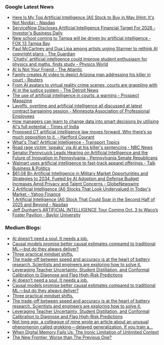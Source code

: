 ### Google Latest News
<!-- GOOGLE-NEWS-CONTENT:START -->

- [Here Is My Top Artificial Intelligence (AI) Stock to Buy in May (Hint: It's Not Nvidia) - Nasdaq](https://news.google.com/rss/articles/CBMipwFBVV95cUxPVTRRUlk5a1ZwVWwtcFlONE13azFRckx0Nl9fQ0wyOXZmb0FoM1lodFRDRUdYUnB4Q3hjN25XNzJCRGlhNnV0aWEzaVVoRkI3LTZrVnFQYnlral9nZmQ2LWl6RzlSU0x1MXVESC1SMUpRN0dqSUI4QXhwdWxwWnRXZDVFb2lWUFR6bGRCNGU4MC1NZzNoVkxQLWtoeFUzY3NJWjg3Ujh1NA?oc=5)
- [ServiceNow Discloses Artificial Intelligence Financial Target For 2026 - Investor's Business Daily](https://news.google.com/rss/articles/CBMitgFBVV95cUxQM1hVcDBhWjUwWGVmd2hRRF9kallBbWJOVE1ZeFJOYVhKRzFzazJadXZKNDRYSGpSMGxYb2E0Vi0xWlJnaXlWS3Vic3ZwbjFEYk4zaG9wS0h1b0pvRjdIUi15UWx1c3lhTTBobVhWUzZjSjd5VVhWSFRyeVVyd2FDYWQxVmdDS0FzSGFic0k3c2pyUUxjMUExODV6bnVkSWFxQmM3LWgwTGV6UUtNX2ktTlhoZ0wyZw?oc=5)
- [New school coming to Tampa will be driven by artificial intelligence - FOX 13 Tampa Bay](https://news.google.com/rss/articles/CBMimAFBVV95cUxOaWdfeWJSZ19xamtDRWdSU09kb2dyR3BQdWFBRFdyTlQwcGxNWkVWOXgwZmpwVndOVHMyOWZ1VTkxSkhoUXp0bG1qQXBXUnQzNTA0dlNQTkxCX3dEME1qUHdMclhyY083cXRFN0VPbGRZTVRJSlRxaEVnN0NVWF9vRmlxdmI2NzdSTUZMZ2VaSnc0a3RUYmdlNNIBngFBVV95cUxPaXA3QlQ3SXV5V3RYQlZ0ekdSRXJKZmNMb0t0ZVZPQVVaSjJDZHhPY2dEaHRiM282RjVwZVBxWFNCVXVMVnBmZG1VLTZURV9OOXNtV2xKTzR2M2xyUE9JMmJwSUFTQjQ3c3dGTmNESTFsTmZkSXZlTDBQYTRtM0V0NFh1c05HTGYyYjZpb1dSY01EN1kxYWp2bnpwLUNGUQ?oc=5)
- [Paul McCartney and Dua Lipa among artists urging Starmer to rethink AI copyright plans - The Guardian](https://news.google.com/rss/articles/CBMi0wFBVV95cUxPdk1PNS1nQmJLcXVGRGdsRTlpb0d3eXRGZFRLcUcybUk5TVRKa3NUR3pvOEJ6MlhPZEhYbVBrX1BfZmpnSHA5aENsU21FWFlXLWhxUXF1SktTX0pNTERDUWs3c0V0d0NmRklNb3Q3dlRLMzRtN3ZNcXE0OUYwdU9PWVY4XzVfNVBueExxaWdKcXZ6ZjBTZWx6OVJ1T2N3NGZOeTFfMkZzVHVBdUFGbk1GLVVjbFRXa2U1ckJzMmV0U2l0eGlkbkNJaldoY2laMk1fQ2pr?oc=5)
- ['Chatty' artificial intelligence could improve student enthusiasm for physics and maths, finds study - Physics World](https://news.google.com/rss/articles/CBMiwwFBVV95cUxPY2tYd0REV0lZU1FzdnJSaHdwemNiRGNKb2d2X2Z2RTRUdUU2cDZxMlViX3NsZFp2QnN1UVMtdXc4Qmx3aHpnY1I3UmJZQ1RGTlpwal8zQ3U2MU5weVdBbE04WTVGdlBuUVhiNTZDdlhkVGRPdHlIaFM5elpsaVNSNHYxSF9SanhPRmVkLWY0MUUydU1iOE5nRGJlV3puT0NiTG5rRDNWbTIzU0NnODJucXRFR0Y4bzA0MHRQd2R1anRPbDg?oc=5)
- [AI Is Not Your Friend - The Atlantic](https://news.google.com/rss/articles/CBMigwFBVV95cUxNeWFaNFFhNkhzOWozZ1JVVW9BdVZTOXFSc2tvd1BjbGg4MkdBa1F1SWdlUThWaHNSdV9kYjctN0xTYzQ5WVhTUHU2elRUYzlDWEF1T294S1duaXdrdE4tMF9qek93bmZ4YVhFOUtNVVBheTU1cWdnUENWeG9CcmZDWDNzTQ?oc=5)
- [Family creates AI video to depict Arizona man addressing his killer in court - Reuters](https://news.google.com/rss/articles/CBMiyAFBVV95cUxOU2dwNHZMZGU2MW5tOWt0Y2wtWnZwVzlkR2MzMHJIX2tjbFlZNDBTRVlXLWFRU2xXVW5zZUxnUjNwYkVIdUtJV3N0eDZrVkJKMzFDT2gzWGpVdE91MmpxQkVERHNfRFFvOThuNEMxSmVjRU5wNG93enFXaWNhc3RQYWxrQ1Y5bU1QdV9adC1nV3ZDUFZ1VlRtUE5qbzlYWFZBcmVubWx3NXRfQ0tuQWFnNDdoc0hKUEVKVGczTTVGQXBJcEc1aDV5VQ?oc=5)
- [From AI avatars to virtual reality crime scenes, courts are grappling with AI in the justice system - The Detroit News](https://news.google.com/rss/articles/CBMiqgFBVV95cUxOZXFaeS1SRmtSYnNQYldReXFaV19jMU9EeUljbkVLSk1pdzZzbWFFcmpqNlVOX3U2alNnUmxzbk5DV0dXaEhfdmhKSWVaSWlkaTZfN0xOY0lKbXEwRDZBcDNJaVpha1dJYm1TMzVlLXZsYlpMQlJyY0lUM09xYjVRRkN2QnZCTnFJODZkTElVakdCOGxhbTFWc3IzQ0tWcEF3VWowTHFGOTgtUQ?oc=5)
- [The use of artificial intelligence in courts: a warning - Prospect Magazine](https://news.google.com/rss/articles/CBMivAFBVV95cUxORnViUHRJeWYySDBLLWNDcmlNZmd5Vm9sVjI4QlhRMkk0QWp4dGpRalJFa2RmaGVlOEpXdGxyMWFZQWR4eUIyLUNxdF9lTWZWdmg1SU96TWw5eWFLY25SSjhqNXdDbWJZcGVKNnRabWwxQTlHOUJYYXhSRmpZZUg0VmxWd1Y1QTdlcy0wZTg3eGx3N0xvSjdvODJZejQ0SFdfRjZDeXdBejU1T2JZa3NHd01xWlRCUFRDTVBmLQ?oc=5)
- [Layoffs, overtime and artificial intelligence all discussed at latest contract bargaining session - Minnesota Association of Professional Employees](https://news.google.com/rss/articles/CBMitgFBVV95cUxQT2M3RUNNYmt6Umd0dDlyUEJKRE5SZi1FNndRdGN5U2tNTEpPX1pzR3B6YXRHdVlTalA0ZlN0dHdPQllRUldiVkctN1pRQm5wazhJN1RzYWFPdFQ1Z1hBck1TTlVhaDRpRllpX0hyQ2poUFY1NUtWMzRFRnJyY2p1WHNOSzFqWjdBbk9LUWhmSlUyZ1F6VE5CY0taSUNfQWlDTkgyMU1CemUzZnFCaTl5dFN6bGtBQQ?oc=5)
- [How managers can learn to change data into smart decisions by utilising AI's full potential - Times of India](https://news.google.com/rss/articles/CBMi9AFBVV95cUxQaFhNYmpOT2dMU0d3TGxfVlJYQ0g4Q1pfWThLbDh6ZzJabXRiT19IYlJSaXdVR3R0cGFaNlZZeVo4UVJfY1ZJYXNQR08tSzBCMVFWSkM5cUY4VTZhMUZ1N0pIeGxTUEpxR3VvM3dWWjAxT2xTZ1VKMl9TbHNiZVlFTWwwMVFMc2NrSHZJWXpXQzdQRHM0aEFsM2Z5dEdyeEhyeHR6X1hTTUhKMXluSDExd3lYQ09NUDlFNks5dmhyY28xWnFxeVE3WVJCY01kcnVQMm94M2FkZTVmMEtfTV8ybUhlTWNsYUpXdHpUVjg3dEx1V19Q?oc=5)
- [Proposed CT artificial intelligence law moves forward. Why there’s so much opposition to it. - Hartford Courant](https://news.google.com/rss/articles/CBMikwFBVV95cUxNVzV0bUktYlJjWm1TRkNFNGlraC1NSDJTZ25oZ1BqeFN3S0o0YlNwUmVUcDU1NmduVExfN3hJS3B4bzh5X2x0YkhsSVF4ZDZzYWhieVllTnJSYTRiZUlvMWpnNFZUUEd5bkYxc2k1bERnSjZsVUVuMHFmdEM5N0RPUVFyQ3ZaNkN4LVV4S1ljcjU4Vlk?oc=5)
- [What's That? Artificial Intelligence - Transport Topics](https://news.google.com/rss/articles/CBMia0FVX3lxTFBRYVF2LWV1bnRVRDRqcVFxdTIyX2pfNjlaNlNSaWVDZ2NDbEVlVFp6cjRDaHV2SVRteDZmNFVaZEx0UzhIT0Nrb09nMDAwMVRubkV6UWItZ2dVbmRSQ2Vic0xEV1NvZW9tWnlF?oc=5)
- [Road rage victim 'speaks' via AI at his killer's sentencing - NBC News](https://news.google.com/rss/articles/CBMilAFBVV95cUxOZzVuRDI4ckRPejVwd1RZRGtmbFdhUG1FNWx0Y2c4cm5CZ29CVHlpVXJUYVFhLVJ1S1RZZGF3TlpVQjdHd0l5bl9DTlEweWxlMjRLVjdsb2tLNzNIMXNwSFoxNUZVZFZrVk54WmhIbUVBS1lpbzhqSEJDVVpiR1JkS050cHU4SklLcDdjbE1qUUwyZ0tx0gFWQVVfeXFMTzZjRjRPT2c3anNfVXVueVZva3NJZGs5X085TDRBWXBmbXdsWVJydVhrd0tRbUl1VkRUWFZuRkZuaDNuWlR0ZVd3Si1LRjVvLVREb19EOWc?oc=5)
- [Senator Pennycuick Leads Hearing on Artificial Intelligence and the Future of Innovation in Pennsylvania - Pennsylvania Senate Republicans](https://news.google.com/rss/articles/CBMi1AFBVV95cUxPdjhMUHJjbVpCYnBtcUZZaVBfampuZUdHR2k5Y0xTakZjYW9DaVFJdGQ2Y3F3WnNPcnZqczgyaHVDeVlVaGdSa3VBMFpEQ3FjRklYb2ViZVdtS2x3MGJBSHpNRnNxY3dUUlFnVXpLWjZxeTFWcEtXNkE2SFJVYzNqRVhnQ3oxQm5wWE5wangyeXh3TnNRTzQxSTFILWoxNzBLUEoxM2ZpTTJHMllVdzdHblRQTDdSa2dCZ0tTZG1CY2xva0RlVnVhMnkwYlJROXZFVWRFbQ?oc=5)
- [Walmart uses artificial intelligence to fast-track apparel offerings - Talk Business & Politics](https://news.google.com/rss/articles/CBMipAFBVV95cUxQYk1yWDV5WndZVnViN21LLWY2bnBFZlNQMGZOTjdCanZxZVBhd09aTEhjMWRNbE5vd0YtQU5XY2x0b2c5ZUdleVlfVG1OQmVselJNNS1NQzBfblNTY2xKdkRkVEw2ZWR4NGZ2YlpLeTl2d2cwVGhsbWtVMW9ZTk11ellaWTZMNmxveVNueEVBRnZnbWo1d3M1SXJCcl94b21DSnR0bQ?oc=5)
- [$61.08 Bn Artificial Intelligence in Military Market Opportunities and Strategies to 2034, Fueled by AI Adoption and Defense Budget Increases Amid Privacy and Talent Concerns - GlobeNewswire](https://news.google.com/rss/articles/CBMi4gJBVV95cUxOYWZhOENJRmhKanA4S1U4SUY1THluZGhWcDRMbVgxRWtPTlQzUjVuQ2hkSE9vUW5wOUMtUmVBVGFQVU5URmV0Ti04dVlNY0FyUWcwZHhjVkdnZVl5TTN3UFpuTHZ0ODI3MV9Kdm13dTZzSHozYXZNMC1tUFdqQ29YdTd0bEFwQlRqc01XelNnbGV3eVN5MFBybUNoMVpUOVJFVlR6bnJPdENnal9FcXhEc1ZfRkVMR1lRN2gzVE1talM0M0c3TWxIdURKSE1FVGptejIxeVlfYWdGa1pCdFdUZ1AyYzh5T1dwdmpNTmQxSl91TkpjaEtTUGplR19hZnlVNTFLVXdtMG5uQ2pXQ0I0R3F0Z1hpZXA1em1Sc1RDbXhwdThlRWxPSHVNY0llSU5CMXdTb1A4NkJLc08zMUNSWmxhdzkxczBNMzZQcDJUcWN1NWZMdkpTa0tGN0t0Uk83OVE?oc=5)
- [2 Artificial Intelligence (AI) Stocks That Look Undervalued in Today's Market - Yahoo Finance](https://news.google.com/rss/articles/CBMiiAFBVV95cUxQYTJJQl9KLWdRbGhwQ2tnZ2pRdzZkQnhOb1lNdnZtS2t3TlUzTXd5T3RIX2xaMUtuaHNRMjAxY3VBVFVvdU1Id1FINUJZSE14U1NrN1kxc0tkT0xzbERGYW5FWHJYRkhBUU10bDNmb0w1UUxTVU8wQ0NKZ2w5MDMzMFZDdzc0T19x?oc=5)
- [1 Artificial Intelligence (AI) Stock That Could Soar in the Second Half of 2025 and Beyond - Nasdaq](https://news.google.com/rss/articles/CBMiqAFBVV95cUxPRjNtRlYta2M1YXMwZDhzYnY0dUxSdHJ0dm5XaDhsbUdkUVBXdVJXWjdwUjVPZnJtR01reTQyRG5FeGxyRHBJamtTeU1XSG43anBlR0hkNFRsWGRTWkhzMnJ1eGFhVjRLMWdlendadUZjb3RtTjhXMC03NlhmUFVJUU96cHYxQmo2UlgzZHNibndoWjhMS3BWY1BGbTNLSHBaNTdXN1Q4ZEI?oc=5)
- [Jeff Dunham’s ARTIFICIAL INTELLIGENCE Tour Coming Oct. 3 to Waco’s Foster Pavilion - Baylor University](https://news.google.com/rss/articles/CBMivAFBVV95cUxQYmhCZHpzVmw4ZTE3OG9TYWlzQWw0T1lvcHpqZ18xekh3Z1BkcHptU3RuQXJfcEgxaGNCbVpqOU16N3RmcGVzeXVKRDZqVHJjbml3Vy1mZXhOZ1JXTW9WdG53OVc1cElYYU5FWHVwTjFpZEM3NjJLLWVaR1dSR1UxelNqcG9UYmNPdzRJVnFKM2x6QXRDMWtROEJzeTE3WV93NVlTVnZIRHVmLUdxSDh6dVJSM3BsYi1BUTRJSA?oc=5)<!-- GOOGLE-NEWS-CONTENT:END -->

### Medium Blogs:
<!-- MEDIUM-CONTENT:START -->

- [AI doesn’t need a soul. It needs a job.](https://medium.com/@jeffreeds_32277/why-your-chatbot-lies-and-what-r2-d2-got-right-d9008a79cb97?source=topic_portal---recommended_stories---machine_learning---0-107--------------------c7386487_ac8f_46c9_af77_9b059260da86--------------)
- [Causal models promise better causal estimates compared to traditional ML — but do they always deliver?](https://medium.com/data-science-collective/what-happened-when-i-put-a-causal-ml-model-to-the-test-514210f3da77?source=topic_portal---recommended_stories---machine_learning---1-107--------------------c7386487_ac8f_46c9_af77_9b059260da86--------------)
- [Three practical mindset shifts.](https://medium.com/data-science-collective/how-to-handle-ai-related-anxiety-da874c97042c?source=topic_portal---recommended_stories---machine_learning---2-107--------------------c7386487_ac8f_46c9_af77_9b059260da86--------------)
- [The trade-off between speed and accuracy is at the heart of battery research. Scientists and engineers are exploring how to solve it.](https://medium.com/the-new-climate/why-battery-performance-is-like-traffic-and-how-to-model-it-dcab82290547?source=topic_portal---recommended_stories---machine_learning---3-107--------------------c7386487_ac8f_46c9_af77_9b059260da86--------------)
- [Leveraging Teacher Uncertainty, Student Distillation, and Conformal Calibration to Diagnose and Flag High-Risk Predictions](https://medium.com/towards-artificial-intelligence/distill-then-detect-a-practical-framework-for-error-aware-machine-learning-0e413d6fc7cc?source=topic_portal---recommended_stories---machine_learning---4-107--------------------c7386487_ac8f_46c9_af77_9b059260da86--------------)
- [AI doesn’t need a soul. It needs a job.](https://medium.com/@jeffreeds_32277/why-your-chatbot-lies-and-what-r2-d2-got-right-d9008a79cb97?source=topic_portal---recommended_stories---machine_learning---0-107--------------------c7386487_ac8f_46c9_af77_9b059260da86--------------)
- [Causal models promise better causal estimates compared to traditional ML — but do they always deliver?](https://medium.com/data-science-collective/what-happened-when-i-put-a-causal-ml-model-to-the-test-514210f3da77?source=topic_portal---recommended_stories---machine_learning---1-107--------------------c7386487_ac8f_46c9_af77_9b059260da86--------------)
- [Three practical mindset shifts.](https://medium.com/data-science-collective/how-to-handle-ai-related-anxiety-da874c97042c?source=topic_portal---recommended_stories---machine_learning---2-107--------------------c7386487_ac8f_46c9_af77_9b059260da86--------------)
- [The trade-off between speed and accuracy is at the heart of battery research. Scientists and engineers are exploring how to solve it.](https://medium.com/the-new-climate/why-battery-performance-is-like-traffic-and-how-to-model-it-dcab82290547?source=topic_portal---recommended_stories---machine_learning---3-107--------------------c7386487_ac8f_46c9_af77_9b059260da86--------------)
- [Leveraging Teacher Uncertainty, Student Distillation, and Conformal Calibration to Diagnose and Flag High-Risk Predictions](https://medium.com/towards-artificial-intelligence/distill-then-detect-a-practical-framework-for-error-aware-machine-learning-0e413d6fc7cc?source=topic_portal---recommended_stories---machine_learning---4-107--------------------c7386487_ac8f_46c9_af77_9b059260da86--------------)
- [Not long ago, a colleague of mine wrote an article about an unusual phenomenon called grokking — delayed generalization. If you train a…](https://medium.com/@felix.steinbauer_61662/how-we-outperformed-modern-gpt-models-using-gpt-2-small-on-reasoning-tasks-b69d9276323f?source=topic_portal---recommended_stories---machine_learning---5-107--------------------c7386487_ac8f_46c9_af77_9b059260da86--------------)
- [When Digital Memory Fails Us: The Ironic Limitation of Unlimited Context](https://medium.com/generative-ai/lost-in-the-middle-of-complexity-the-ai-context-paradox-in-business-labyrinths-7b4071bf9b8f?source=topic_portal---recommended_stories---machine_learning---6-107--------------------c7386487_ac8f_46c9_af77_9b059260da86--------------)
- [The New Frontier, Worse than The Previous One?](https://medium.com/@ignacio.de.gregorio.noblejas/china-says-no-to-ai-hype-94aabd51a0d9?source=topic_portal---recommended_stories---machine_learning---7-107--------------------c7386487_ac8f_46c9_af77_9b059260da86--------------)<!-- MEDIUM-CONTENT:END -->
